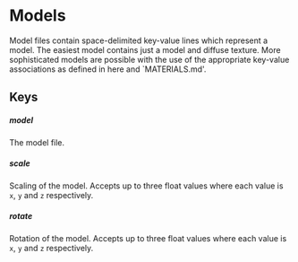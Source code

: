 # Models
Model files contain space-delimited key-value lines which represent a model.
The easiest model contains just a model and diffuse texture. More sophisticated
models are possible with the use of the appropriate key-value associations as
defined in here and `MATERIALS.md'.

## Keys

##### model
The model file.

##### scale
Scaling of the model. Accepts up to three float values where each
value is `x`, `y` and `z` respectively.

##### rotate
Rotation of the model. Accepts up to three float values where each
value is `x`, `y` and `z` respectively.
